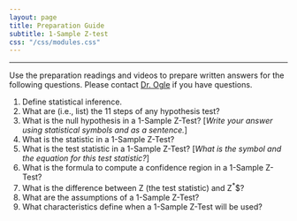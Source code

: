 ```yaml
---
layout: page
title: Preparation Guide
subtitle: 1-Sample Z-test
css: "/css/modules.css"
---
```


----

<div class="alert alert-warning">
Use the preparation readings and videos to prepare written answers for the following questions. Please contact <a href="mailto:dogle@northland.edu">Dr. Ogle</a> if you have questions.
</div>

1. Define statistical inference.
1. What are (i.e., list) the 11 steps of any hypothesis test?
1. What is the null hypothesis in a 1-Sample Z-Test? [*Write your answer using statistical symbols and as a sentence.*]
1. What is the statistic in a 1-Sample Z-Test?
1. What is the test statistic in a 1-Sample Z-Test? [*What is the symbol and the equation for this test statistic?*]
1. What is the formula to compute a confidence region in a 1-Sample Z-Test?
1. What is the difference between Z (the test statistic) and Z<sup>*</sup>$?
1. What are the assumptions of a 1-Sample Z-Test?
1. What characteristics define when a 1-Sample Z-Test will be used?
